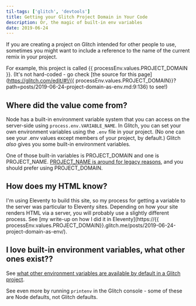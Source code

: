```yaml
---
til-tags: ['glitch', 'devtools']
title: Getting your Glitch Project Domain in Your Code
description: Or, the magic of built-in env variables
date: 2019-06-24
---
```


If you are creating a project on Glitch intended for other people to use, sometimes you might want to include a reference to the name of the current remix in your project. 

For example, this project is called  {{ processEnv.values.PROJECT_DOMAIN }}. (It's not hard-coded - go check [the source for this page](https://glitch.com/edit/#!/{{ processEnv.values.PROJECT_DOMAIN}}?path=posts/2019-06-24-project-domain-as-env.md:9:136) to see!)

## Where did the value come from? 

Node has a built-in environment variable system that you can access on the server-side using `process.env.VARIABLE_NAME`. In Glitch, you can set your own environment variables using the `.env` file in your project. (No one can see your .env values except members of your project, by default.) Glitch _also_ gives you some built-in environment variables. 

One of those built-in variables is PROJECT_DOMAIN and one is PROJECT_NAME. [PROJECT_NAME is around for legacy reasons](https://support.glitch.com/t/project-name-project-domain/1672), and you should prefer using PROJECT_DOMAIN. 

## How does my HTML know? 

I'm using Eleventy to build this site, so my process for getting a variable to the server was particular to Eleventy sites. Depending on how your site renders HTML via a server, you will probably use a slightly different process. See [my write-up on how I did it in Eleventy](https://{{ processEnv.values.PROJECT_DOMAIN}}.glitch.me/posts/2019-06-24-project-domain-as-env/).

## I love built-in environment variables, what other ones exist??
See [what other environment variables are available by default in a Glitch project](https://glitch.com/help/project/).

See even more by running `printenv` in the Glitch console - some of these are Node defaults, not Glitch defaults. 